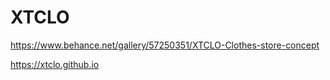 # XTCLO

https://www.behance.net/gallery/57250351/XTCLO-Clothes-store-concept

https://xtclo.github.io

